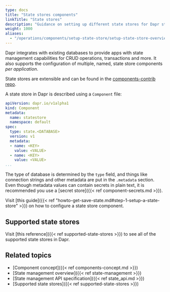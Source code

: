 ```yaml
---
type: docs
title: "State stores components"
linkTitle: "State stores"
description: "Guidance on setting up different state stores for Dapr state management"
weight: 1000
aliases:
  - "/operations/components/setup-state-store/setup-state-store-overview/"
---
```


Dapr integrates with existing databases to provide apps with state management capabilities for CRUD operations, transactions and more. It also supports the configuration of multiple, named, state store components *per application*.

State stores are extensible and can be found in the [components-contrib repo](https://github.com/dapr/components-contrib).

A state store in Dapr is described using a `Component` file:

```yaml
apiVersion: dapr.io/v1alpha1
kind: Component
metadata:
  name: statestore
  namespace: default
spec:
  type: state.<DATABASE>
  version: v1
  metadata:
  - name: <KEY>
    value: <VALUE>
  - name: <KEY>
    value: <VALUE>
...
```

The type of database is determined by the `type` field, and things like connection strings and other metadata are put in the `.metadata` section.
Even though metadata values can contain secrets in plain text, it is recommended you use a [secret store]({{< ref component-secrets.md >}}).

Visit [this guide]({{< ref "howto-get-save-state.md#step-1-setup-a-state-store" >}}) on how to configure a state store component.

## Supported state stores

Visit [this reference]({{< ref supported-state-stores >}}) to see all of the supported state stores in Dapr.

## Related topics
- [Component concept]({{< ref components-concept.md >}})
- [State management overview]({{< ref state-management >}})
- [State management API specification]({{< ref state_api.md >}})
- [Supported state stores]({{< ref supported-state-stores >}})
